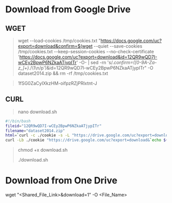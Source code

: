 # Download from Google Drive

## WGET
> wget --load-cookies /tmp/cookies.txt "https://docs.google.com/uc?export=download&confirm=$(wget --quiet --save-cookies /tmp/cookies.txt --keep-session-cookies --no-check-certificate 'https://docs.google.com/uc?export=download&id=12QR9wQD7I-wCEy2BpwP6NZkaATjypITr' -O- | sed -rn 's/.*confirm=([0-9A-Za-z_]+).*/\1\n/p')&id=12QR9wQD7I-wCEy2BpwP6NZkaATjypITr" -O dataset2014.zip && rm -rf /tmp/cookies.txt

> 1fSG0ZaCyIXkzHM-oifpzRZjPRlxtnt-J

## CURL
> nano download.sh

``` sh
#!/bin/bash
fileid="12QR9wQD7I-wCEy2BpwP6NZkaATjypITr"
filename="dataset2014.zip"
html=`curl -c ./cookie -s -L "https://drive.google.com/uc?export=download&id=${fileid}"`
curl -Lb ./cookie "https://drive.google.com/uc?export=download&`echo ${html}|grep -Po '(confirm=[a-zA-Z0-9\-_]+)'`&id=${fileid}" -o ${filename}
```

> chmod +x download.sh
>
> ./download.sh

# Download from One Drive

wget "<Shared_File_Link>&download=1" -O <File_Name>


